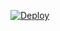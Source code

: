 [![Deploy](https://www.herokucdn.com/deploy/button.svg)](https://heroku.com/deploy?template=https://github.com/adityanarwal/Project-Broken)







